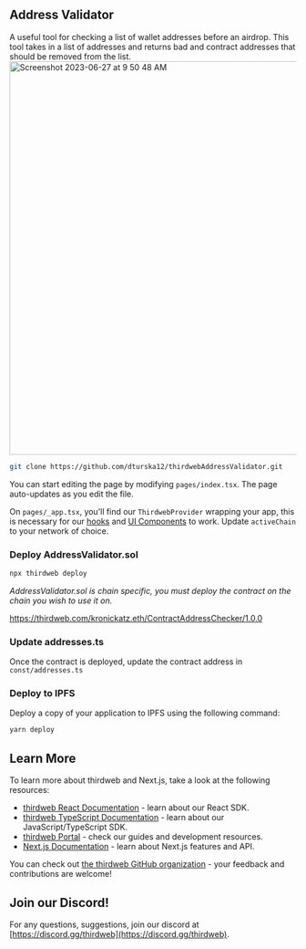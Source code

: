 ## Address Validator

A useful tool for checking a list of wallet addresses before an airdrop. This tool takes in a list of addresses and returns bad and contract addresses that should be removed from the list. 
<img width="690" alt="Screenshot 2023-06-27 at 9 50 48 AM" src="https://github.com/dturska12/thirdwebAddressValidator/assets/86588710/562b47f0-b842-4aba-81ed-c6c99d7edc22">

```bash
git clone https://github.com/dturska12/thirdwebAddressValidator.git
```

You can start editing the page by modifying `pages/index.tsx`. The page auto-updates as you edit the file.

On `pages/_app.tsx`, you'll find our `ThirdwebProvider` wrapping your app, this is necessary for our [hooks](https://portal.thirdweb.com/react) and
[UI Components](https://portal.thirdweb.com/ui-components) to work. Update `activeChain` to your network of choice.

### Deploy AddressValidator.sol

```bash
npx thirdweb deploy
```

*AddressValidator.sol is chain specific, you must deploy the contract on the chain you wish to use it on.*

https://thirdweb.com/kronickatz.eth/ContractAddressChecker/1.0.0

### Update addresses.ts

Once the contract is deployed, update the contract address in `const/addresses.ts`

### Deploy to IPFS

Deploy a copy of your application to IPFS using the following command:

```bash
yarn deploy
```

## Learn More

To learn more about thirdweb and Next.js, take a look at the following resources:

- [thirdweb React Documentation](https://docs.thirdweb.com/react) - learn about our React SDK.
- [thirdweb TypeScript Documentation](https://docs.thirdweb.com/typescript) - learn about our JavaScript/TypeScript SDK.
- [thirdweb Portal](https://docs.thirdweb.com) - check our guides and development resources.
- [Next.js Documentation](https://nextjs.org/docs) - learn about Next.js features and API.

You can check out [the thirdweb GitHub organization](https://github.com/thirdweb-dev) - your feedback and contributions are welcome!

## Join our Discord!

For any questions, suggestions, join our discord at [https://discord.gg/thirdweb](https://discord.gg/thirdweb).

